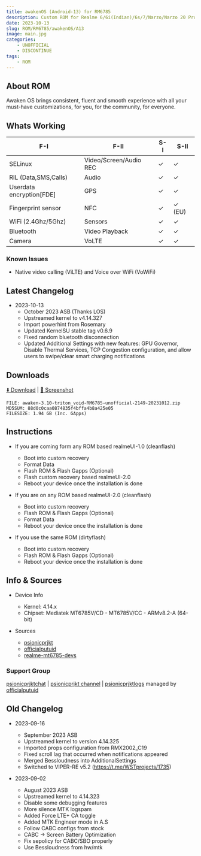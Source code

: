 ```yaml
---
title: awakenOS (Android-13) for RM6785
description: Custom ROM for Realme 6/6i(Indian)/6s/7/Narzo/Narzo 20 Pro/Narzo 30 4G (RM6785)
date: 2023-10-13
slug: ROM/RM6785/awakenOS/A13
image: main.jpg
categories:
    - UNOFFICIAL
    - DISCONTINUE
tags:
    - ROM
---
```


## About ROM
Awaken OS brings consistent, fluent and smooth experience with all your must-have customizations, for you, for the community, for everyone.

## Whats Working
F-I | F-II | S-I | S-II
---------|---------|---------|---------
SELinux | Video/Screen/Audio REC | ✓ | ✓
RIL (Data,SMS,Calls) | Audio | ✓ | ✓
Userdata encryption[FDE] | GPS | ✓ | ✓
Fingerprint sensor | NFC | ✓ | ✓ (EU)
WiFi (2.4Ghz/5Ghz) | Sensors | ✓ | ✓
Bluetooth | Video Playback | ✓ | ✓
Camera | VoLTE | ✓ | ✓

### Known Issues
* Native video calling (ViLTE) and Voice over WiFi (VoWiFi)

## Latest Changelog
* 2023-10-13
  * October 2023 ASB (Thanks LOS)
  * Upstreamed kernel to v4.14.327
  * Import powerhint from Rosemary
  * Updated KernelSU stable tag v0.6.9
  * Fixed random bluetooth disconnection
  * Updated Additional Settings with new features: GPU Governor, Disable Thermal Services, TCP Congestion configuration, and allow users to swipe/clear smart charging notifications

## Downloads
[⬇️ Download](https://sourceforge.net/projects/psionicprjkt/files/RM6785/AwakenOS-13/awaken-3.10-triton_void-RM6785-unofficial-2149-20231012.zip/download) | [🌆 Screenshot](https://photos.app.goo.gl/fkP9TsYhnxXbDn9dA)

```
FILE: awaken-3.10-triton_void-RM6785-unofficial-2149-20231012.zip
MD5SUM: 88d0c0caa0874835f4bffa4b8a425e05
FILESIZE: 1.94 GB (Inc. GApps)
```

## Instructions
* If you are coming form any ROM based realmeUI-1.0 (cleanflash)
  * Boot into custom recovery
  * Format Data
  * Flash ROM &  Flash Gapps (Optional)
  * Flash custom recovery based realmeUI-2.0
  * Reboot your device once the installation is done

* If you are on any ROM based realmeUI-2.0 (cleanflash)
  * Boot into custom recovery
  * Flash ROM &  Flash Gapps (Optional)
  * Format Data
  * Reboot your device once the installation is done

* If you use the same ROM (dirtyflash)
  * Boot into custom recovery
  * Flash ROM &  Flash Gapps (Optional)
  * Reboot your device once the installation is done

## Info & Sources
* Device Info
  * Kernel: 4.14.x
  * Chipset: Mediatek MT6785V/CD - MT6785V/CC - ARMv8.2-A (64-bit)

* Sources
  * [psionicprjkt](https://github.com/psionicprjkt)
  * [officialputuid](https://github.com/officialputuid)
  * [realme-mt6785-devs](https://github.com/realme-mt6785-devs)

### Support Group
[psionicprjktchat](https://t.me/psionicprjktchat) | [psionicprjkt channel](https://t.me/psionicprjkt) | [psionicprjktlogs](https://t.me/psionicprjktlogs) managed by [officialputuid](https://t.me/officialputuid)

## Old Changelog
* 2023-09-16
  * September 2023 ASB
  * Upstreamed kernel to version 4.14.325
  * Imported props configuration from RMX2002_C19
  * Fixed scroll lag that occurred when notifications appeared
  * Merged Bessloudness into AdditionalSettings
  * Switched to VIPER-RE v5.2 (https://t.me/WSTprojects/1735)

* 2023-09-02
  * August 2023 ASB
  * Upstreamed kernel to 4.14.323
  * Disable some debugging features
  * More silence MTK logspam
  * Added Force LTE+ CA toggle
  * Added MTK Engineer mode in A.S
  * Follow CABC configs from stock
  * CABC → Screen Battery Optimization
  * Fix sepolicy for CABC/SBO properly
  * Use Bessloudness from hw/mtk
